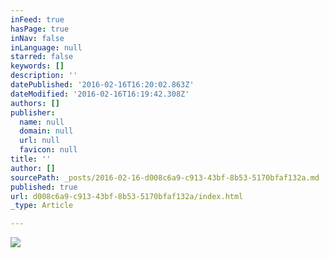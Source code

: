 ```yaml
---
inFeed: true
hasPage: true
inNav: false
inLanguage: null
starred: false
keywords: []
description: ''
datePublished: '2016-02-16T16:20:02.863Z'
dateModified: '2016-02-16T16:19:42.308Z'
authors: []
publisher:
  name: null
  domain: null
  url: null
  favicon: null
title: ''
author: []
sourcePath: _posts/2016-02-16-d008c6a9-c913-43bf-8b53-5170bfaf132a.md
published: true
url: d008c6a9-c913-43bf-8b53-5170bfaf132a/index.html
_type: Article

---
```

![](https://the-grid-user-content.s3-us-west-2.amazonaws.com/d431b60c-0ad7-4f12-b377-92d99a9187f1.jpg)